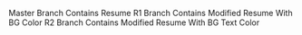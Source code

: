 Master Branch Contains Resume 
R1 Branch Contains Modified Resume With BG Color
R2 Branch Contains Modified Resume With BG Text Color 

